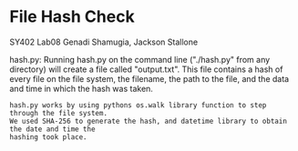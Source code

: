 # File Hash Check

SY402 Lab08
Genadi Shamugia, Jackson Stallone

hash.py:
	Running hash.py on the command line ("./hash.py" from any directory) will create a file called 
	"output.txt". This file contains a hash of every file on the file system, the filename, 
	the path to the file, and the data and time in which the hash was taken. 
	
	hash.py works by using pythons os.walk library function to step through the file system. 
	We used SHA-256 to generate the hash, and datetime library to obtain the date and time the 
	hashing took place. 

